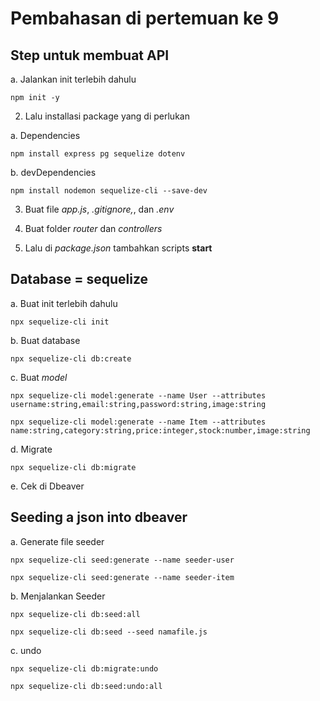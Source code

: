 # Pembahasan di pertemuan ke 9

## Step untuk membuat API

a. Jalankan init terlebih dahulu

    npm init -y

2. Lalu installasi package yang di perlukan

a. Dependencies 

    npm install express pg sequelize dotenv

b. devDependencies

    npm install nodemon sequelize-cli --save-dev

3. Buat file _app.js_, _.gitignore,_, dan _.env_

4. Buat folder _router_ dan _controllers_

5. Lalu di _package.json_ tambahkan scripts **start**

## Database = sequelize

a. Buat init terlebih dahulu

    npx sequelize-cli init

b. Buat database 

    npx sequelize-cli db:create

c. Buat _model_

    npx sequelize-cli model:generate --name User --attributes username:string,email:string,password:string,image:string

    npx sequelize-cli model:generate --name Item --attributes name:string,category:string,price:integer,stock:number,image:string

d. Migrate

    npx sequelize-cli db:migrate

e. Cek di Dbeaver

## Seeding a json into dbeaver

a. Generate file seeder

    npx sequelize-cli seed:generate --name seeder-user

    npx sequelize-cli seed:generate --name seeder-item

b. Menjalankan Seeder

    npx sequelize-cli db:seed:all

    npx sequelize-cli db:seed --seed namafile.js

c. undo

    npx sequelize-cli db:migrate:undo

    npx sequelize-cli db:seed:undo:all
